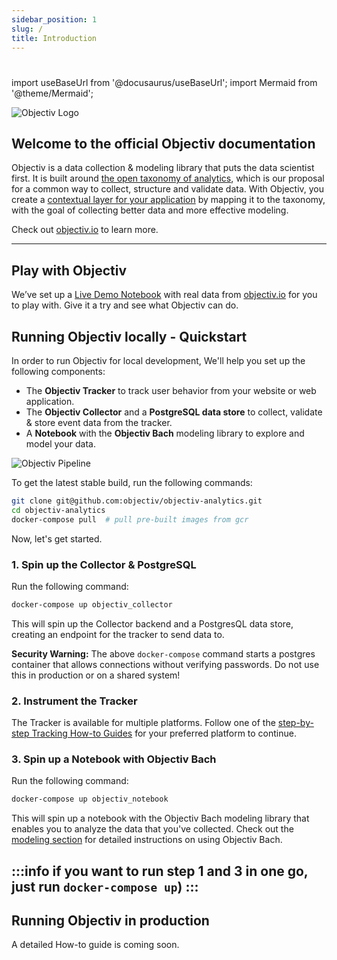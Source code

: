 ```yaml
---
sidebar_position: 1
slug: /
title: Introduction
---
```


# 

import useBaseUrl from '@docusaurus/useBaseUrl';
import Mermaid from '@theme/Mermaid';

![Objectiv Logo](/img/logo-objectiv-large.svg "Objectiv Logo")

## Welcome to the official Objectiv documentation
Objectiv is a data collection & modeling library that puts the data scientist first. It is built around 
[the open taxonomy of analytics](taxonomy/overview.md), which is our proposal for a common way to collect, 
structure and validate data. With Objectiv, you create a 
[contextual layer for your application](tracking/core-concepts/tagging.md) by mapping it to the taxonomy, 
with the goal of collecting better data and more effective modeling.

Check out [objectiv.io](https://www.objectiv.io) to learn more.

- - -
## Play with Objectiv
We’ve set up a [Live Demo Notebook](https://notebook.objectiv.io/lab?path=product_analytics.ipynb)  with real data from [objectiv.io](https://www.objectiv.io) for you to 
play with. Give it a try and see what Objectiv can do.

## Running Objectiv locally - Quickstart 
In order to run Objectiv for local development, We'll help you set up the following components:

* The **Objectiv Tracker** to track user behavior from your website or web application. 
* The **Objectiv Collector** and a **PostgreSQL data store** to collect, validate & store event data from the tracker.
* A **Notebook** with the **Objectiv Bach** modeling library to explore and model your data.  

![Objectiv Pipeline](/img/objectiv-pipeline.svg "Objectiv Pipeline")

To get the latest stable build, run the following commands:
```bash
git clone git@github.com:objectiv/objectiv-analytics.git
cd objectiv-analytics
docker-compose pull  # pull pre-built images from gcr
```

Now, let's get started.

### 1. Spin up the Collector & PostgreSQL
Run the following command:
```bash
docker-compose up objectiv_collector
```
This will spin up the Collector backend and a PostgresQL data store, creating an endpoint for the tracker to send data to.


**Security Warning:** The above `docker-compose` command starts a postgres container that allows connections
without verifying passwords. Do not use this in production or on a shared system!

### 2. Instrument the Tracker
The Tracker is available for multiple platforms. Follow one of the [step-by-step Tracking How-to Guides](/tracking/how-to-guides/overview.md) for your preferred platform to continue. 

### 3. Spin up a Notebook with Objectiv Bach
Run the following command: 
```bash
docker-compose up objectiv_notebook
```
This will spin up a notebook with the Objectiv Bach modeling library that enables you to analyze the data that you've collected. Check out the [modeling section](/modeling) for detailed instructions on using Objectiv Bach.


:::info
if you want to run step 1 and 3 in one go, just run `docker-compose up`)
:::
---

## Running Objectiv in production
A detailed How-to guide is coming soon. 